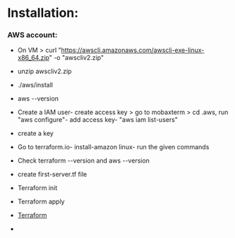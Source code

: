 # Installation:

### AWS account:
- On VM > curl "https://awscli.amazonaws.com/awscli-exe-linux-x86_64.zip" -o "awscliv2.zip"
- unzip awscliv2.zip
- ./aws/install
- aws --version
- Create a IAM user- create access key > go to mobaxterm > cd .aws, run "aws configure"- add access key- "aws iam list-users"
- create a key
- Go to terraform.io- install-amazon linux- run the given commands
- Check terraform --version and aws --version
- create first-server.tf file
- Terraform init
- Terraform apply
- [Terraform](https://registry.terraform.io/providers/hashicorp/aws/latest/docs/resources/instance.html)

- 
